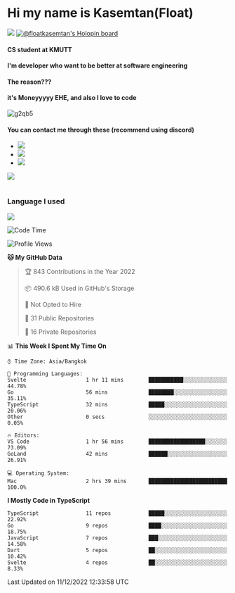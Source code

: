 # Hi my name is Kasemtan(Float)
![](https://64.media.tumblr.com/9c2a8f831efe8da556ffbf89cebb52c9/b86c1ab833a37e32-93/s1280x1920/d000dc22f75df64be2bc150f5fa69c4f6df6bb07.gifv)
[![@floatkasemtan's Holopin board](https://holopin.me/floatkasemtan)](https://holopin.io/@floatkasemtan)
#### CS student at KMUTT
#### I'm developer who want to be better at software engineering
#### The reason???
#### it's Moneyyyyy EHE, and also I love to code
![g2qb5](https://user-images.githubusercontent.com/69688279/175812510-9235eaf7-72f7-40d3-b163-56efa9aa5c6b.gif)

#### You can contact me through these (recommend using discord)
- [![](https://img.shields.io/badge/Discord-5865F2?logo=Discord&logoColor=white)](https://discordapp.com/users/278155096225742848)
- [![](https://img.shields.io/badge/Facebook-1877F2?logo=facebook&logoColor=white)](https://www.facebook.com/float.teavasirichokchai/)
- [![](https://img.shields.io/badge/linkedin-0A66C2?logo=linkedin&logoColor=white)](https://www.linkedin.com/in/kasemtan-teavasirichokchai-975531227/)

[![](https://github-readme-stats.vercel.app/api?username=FloatKasemtan&show_icons=true&theme=nightowl)]()
#
### Language I used
[![](https://github-readme-stats.vercel.app/api/top-langs/?username=FloatKasemtan&layout=compact&theme=nightowl)]()
<!--START_SECTION:waka-->
![Code Time](http://img.shields.io/badge/Code%20Time-826%20hrs%2027%20mins-blue)

![Profile Views](http://img.shields.io/badge/Profile%20Views-3-blue)

**🐱 My GitHub Data** 

> 🏆 843 Contributions in the Year 2022
 > 
> 📦 490.6 kB Used in GitHub's Storage 
 > 
> 🚫 Not Opted to Hire
 > 
> 📜 31 Public Repositories 
 > 
> 🔑 16 Private Repositories  
 > 
📊 **This Week I Spent My Time On** 

```text
⌚︎ Time Zone: Asia/Bangkok

💬 Programming Languages: 
Svelte                   1 hr 11 mins        ███████████░░░░░░░░░░░░░░   44.78% 
Go                       56 mins             ████████░░░░░░░░░░░░░░░░░   35.11% 
TypeScript               32 mins             █████░░░░░░░░░░░░░░░░░░░░   20.06% 
Other                    0 secs              ░░░░░░░░░░░░░░░░░░░░░░░░░   0.05%

🔥 Editors: 
VS Code                  1 hr 56 mins        ██████████████████░░░░░░░   73.09% 
GoLand                   42 mins             ██████░░░░░░░░░░░░░░░░░░░   26.91%

💻 Operating System: 
Mac                      2 hrs 39 mins       █████████████████████████   100.0%

```

**I Mostly Code in TypeScript** 

```text
TypeScript               11 repos            █████░░░░░░░░░░░░░░░░░░░░   22.92% 
Go                       9 repos             ████░░░░░░░░░░░░░░░░░░░░░   18.75% 
JavaScript               7 repos             ███░░░░░░░░░░░░░░░░░░░░░░   14.58% 
Dart                     5 repos             ██░░░░░░░░░░░░░░░░░░░░░░░   10.42% 
Svelte                   4 repos             ██░░░░░░░░░░░░░░░░░░░░░░░   8.33%

```



 Last Updated on 11/12/2022 12:33:58 UTC
<!--END_SECTION:waka-->
<!--
**FloatKasemtan/FloatKasemtan** is a ✨ _special_ ✨ repository because its `README.md` (this file) appears on your GitHub profile.

Here are some ideas to get you started:

- 🔭 I’m currently working on ...
- 🌱 I’m currently learning ...
- 👯 I’m looking to collaborate on ...
- 🤔 I’m looking for help with ...
- 💬 Ask me about ...
- 📫 How to reach me: ...
- 😄 Pronouns: ...
- ⚡ Fun fact: ...
-->
